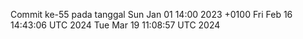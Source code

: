 Commit ke-55 pada tanggal Sun Jan 01 14:00 2023 +0100
Fri Feb 16 14:43:06 UTC 2024
Tue Mar 19 11:08:57 UTC 2024
